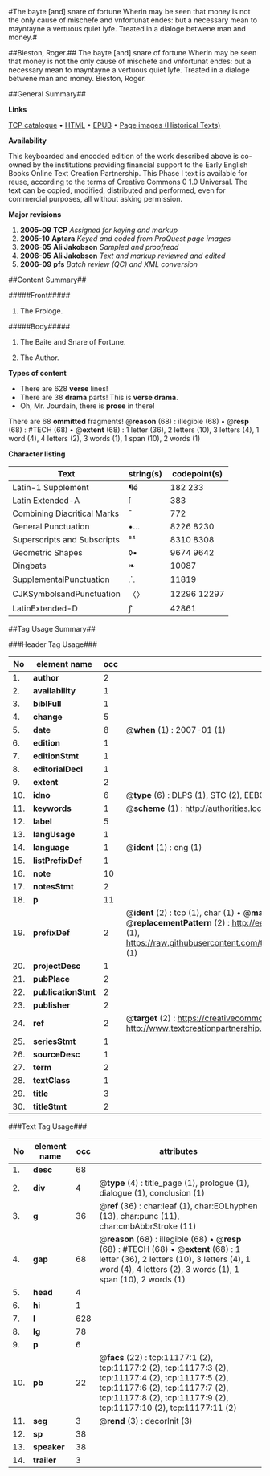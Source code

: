 #The bayte [and] snare of fortune Wherin may be seen that money is not the only cause of mischefe and vnfortunat endes: but a necessary mean to mayntayne a vertuous quiet lyfe. Treated in a dialoge betwene man and money.#

##Bieston, Roger.##
The bayte [and] snare of fortune Wherin may be seen that money is not the only cause of mischefe and vnfortunat endes: but a necessary mean to mayntayne a vertuous quiet lyfe. Treated in a dialoge betwene man and money.
Bieston, Roger.

##General Summary##

**Links**

[TCP catalogue](http://www.ota.ox.ac.uk/tcp/)  • 
[HTML](http://tei.it.ox.ac.uk/tcp/Texts-HTML/free/A16/A16133.html)  • 
[EPUB](http://tei.it.ox.ac.uk/tcp/Texts-EPUB/free/A16/A16133.epub) • 
[Page images (Historical Texts)](https://data.historicaltexts.jisc.ac.uk/view?pubId=eebo-99846224e&pageId=eebo-99846224e-11177-1)

**Availability**

This keyboarded and encoded edition of the
	       work described above is co-owned by the institutions
	       providing financial support to the Early English Books
	       Online Text Creation Partnership. This Phase I text is
	       available for reuse, according to the terms of Creative
	       Commons 0 1.0 Universal. The text can be copied,
	       modified, distributed and performed, even for
	       commercial purposes, all without asking permission.

**Major revisions**

1. __2005-09__ __TCP__ *Assigned for keying and markup*
1. __2005-10__ __Aptara__ *Keyed and coded from ProQuest page images*
1. __2006-05__ __Ali Jakobson__ *Sampled and proofread*
1. __2006-05__ __Ali Jakobson__ *Text and markup reviewed and edited*
1. __2006-09__ __pfs__ *Batch review (QC) and XML conversion*

##Content Summary##

#####Front#####

1. The Prologe.

#####Body#####

1. The Baite and Snare of Fortune.

1. The Author.

**Types of content**

  * There are 628 **verse** lines!
  * There are 38 **drama** parts! This is **verse drama**.
  * Oh, Mr. Jourdain, there is **prose** in there!

There are 68 **ommitted** fragments! 
 @__reason__ (68) : illegible (68)  •  @__resp__ (68) : #TECH (68)  •  @__extent__ (68) : 1 letter (36), 2 letters (10), 3 letters (4), 1 word (4), 4 letters (2), 3 words (1), 1 span (10), 2 words (1)

**Character listing**


|Text|string(s)|codepoint(s)|
|---|---|---|
|Latin-1 Supplement|¶é|182 233|
|Latin Extended-A|ſ|383|
|Combining             Diacritical Marks|̄|772|
|General Punctuation|•…|8226 8230|
|Superscripts             and Subscripts|⁶⁴|8310 8308|
|Geometric Shapes|◊▪|9674 9642|
|Dingbats|❧|10087|
|SupplementalPunctuation|⸫|11819|
|CJKSymbolsandPunctuation|〈〉|12296 12297|
|LatinExtended-D|ꝭ|42861|

##Tag Usage Summary##

###Header Tag Usage###

|No|element name|occ|attributes|
|---|---|---|---|
|1.|__author__|2||
|2.|__availability__|1||
|3.|__biblFull__|1||
|4.|__change__|5||
|5.|__date__|8| @__when__ (1) : 2007-01 (1)|
|6.|__edition__|1||
|7.|__editionStmt__|1||
|8.|__editorialDecl__|1||
|9.|__extent__|2||
|10.|__idno__|6| @__type__ (6) : DLPS (1), STC (2), EEBO-CITATION (1), PROQUEST (1), VID (1)|
|11.|__keywords__|1| @__scheme__ (1) : http://authorities.loc.gov/ (1)|
|12.|__label__|5||
|13.|__langUsage__|1||
|14.|__language__|1| @__ident__ (1) : eng (1)|
|15.|__listPrefixDef__|1||
|16.|__note__|10||
|17.|__notesStmt__|2||
|18.|__p__|11||
|19.|__prefixDef__|2| @__ident__ (2) : tcp (1), char (1)  •  @__matchPattern__ (2) : ([0-9\-]+):([0-9IVX]+) (1), (.+) (1)  •  @__replacementPattern__ (2) : http://eebo.chadwyck.com/downloadtiff?vid=$1&page=$2 (1), https://raw.githubusercontent.com/textcreationpartnership/Texts/master/tcpchars.xml#$1 (1)|
|20.|__projectDesc__|1||
|21.|__pubPlace__|2||
|22.|__publicationStmt__|2||
|23.|__publisher__|2||
|24.|__ref__|2| @__target__ (2) : https://creativecommons.org/publicdomain/zero/1.0/ (1), http://www.textcreationpartnership.org/docs/. (1)|
|25.|__seriesStmt__|1||
|26.|__sourceDesc__|1||
|27.|__term__|2||
|28.|__textClass__|1||
|29.|__title__|3||
|30.|__titleStmt__|2||


###Text Tag Usage###

|No|element name|occ|attributes|
|---|---|---|---|
|1.|__desc__|68||
|2.|__div__|4| @__type__ (4) : title_page (1), prologue (1), dialogue (1), conclusion (1)|
|3.|__g__|36| @__ref__ (36) : char:leaf (1), char:EOLhyphen (13), char:punc (11), char:cmbAbbrStroke (11)|
|4.|__gap__|68| @__reason__ (68) : illegible (68)  •  @__resp__ (68) : #TECH (68)  •  @__extent__ (68) : 1 letter (36), 2 letters (10), 3 letters (4), 1 word (4), 4 letters (2), 3 words (1), 1 span (10), 2 words (1)|
|5.|__head__|4||
|6.|__hi__|1||
|7.|__l__|628||
|8.|__lg__|78||
|9.|__p__|6||
|10.|__pb__|22| @__facs__ (22) : tcp:11177:1 (2), tcp:11177:2 (2), tcp:11177:3 (2), tcp:11177:4 (2), tcp:11177:5 (2), tcp:11177:6 (2), tcp:11177:7 (2), tcp:11177:8 (2), tcp:11177:9 (2), tcp:11177:10 (2), tcp:11177:11 (2)|
|11.|__seg__|3| @__rend__ (3) : decorInit (3)|
|12.|__sp__|38||
|13.|__speaker__|38||
|14.|__trailer__|3||
